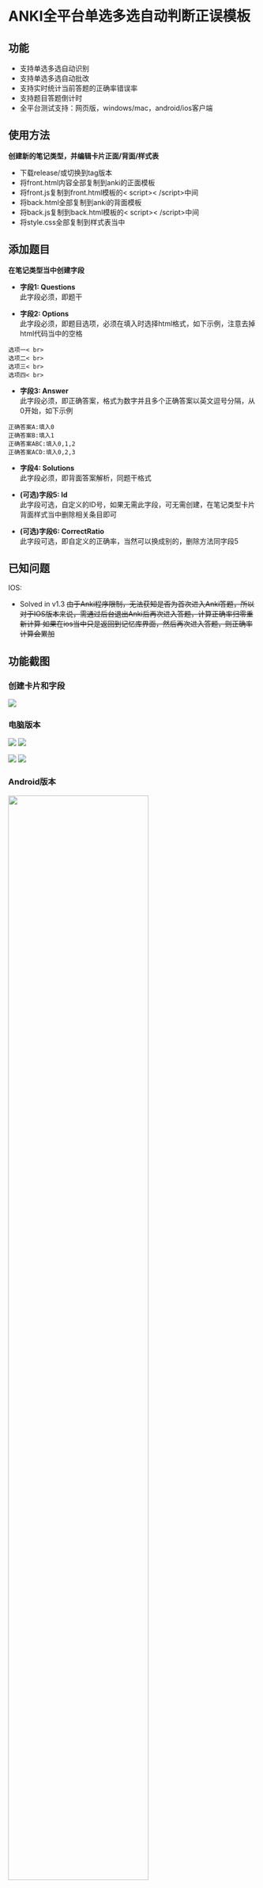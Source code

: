# ANKI全平台单选多选自动判断正误模板

## 功能
- 支持单选多选自动识别
- 支持单选多选自动批改
- 支持实时统计当前答题的正确率错误率
- 支持题目答题倒计时
- 全平台测试支持：网页版，windows/mac，android/ios客户端


## 使用方法

**创建新的笔记类型，并编辑卡片正面/背面/样式表**

- 下载release/或切换到tag版本
- 将front.html内容全部复制到anki的正面模板
- 将front.js复制到front.html模板的< script>< /script>中间
- 将back.html全部复制到anki的背面模板
- 将back.js复制到back.html模板的< script>< /script>中间
- 将style.css全部复制到样式表当中

## 添加题目

**在笔记类型当中创建字段**

- **字段1: Questions**  
此字段必须，即题干

- **字段2: Options**  
此字段必须，即题目选项，必须在填入时选择html格式，如下示例，注意去掉html代码当中的空格
```
选项一< br>
选项二< br>
选项三< br>
选项四< br>
```

- **字段3: Answer**  
此字段必须，即正确答案，格式为数字并且多个正确答案以英文逗号分隔，从0开始，如下示例
```
正确答案A:填入0
正确答案B:填入1
正确答案ABC:填入0,1,2
正确答案ACD:填入0,2,3
```

- **字段4: Solutions**  
此字段必须，即背面答案解析，同题干格式

- **(可选)字段5: Id**  
此字段可选，自定义的ID号，如果无需此字段，可无需创建，在笔记类型卡片背面样式当中删除相关条目即可

- **(可选)字段6: CorrectRatio**  
此字段可选，即自定义的正确率，当然可以换成别的，删除方法同字段5

## 已知问题

IOS:
- Solved in v1.3 <del>由于Anki程序限制，无法获知是否为首次进入Anki答题，所以对于IOS版本来说，需通过后台退出Anki后再次进入答题，计算正确率归零重新计算
如果在ios当中只是返回到记忆库界面，然后再次进入答题，则正确率计算会累加</del>

## 功能截图

### 创建卡片和字段
![](http://github.com/SoPudge/anki_template/raw/master/example/card.png)

### 电脑版本
![](http://github.com/SoPudge/anki_template/raw/master/example/client_radio_front.png)
![](http://github.com/SoPudge/anki_template/raw/master/example/client_radio_back.png)

![](http://github.com/SoPudge/anki_template/raw/master/example/client_checkbox_front.png)
![](http://github.com/SoPudge/anki_template/raw/master/example/client_checkbox_back.png)
### Android版本
<img src="http://github.com/SoPudge/anki_template/raw/master/example/android_radio_front.jpg" width=75% height=75%>
<img src="http://github.com/SoPudge/anki_template/raw/master/example/android_radio_back.jpg" width=75% height=75%>
<img src="http://github.com/SoPudge/anki_template/raw/master/example/android_checkbox_front.jpg" width=75% height=75%>
<img src="http://github.com/SoPudge/anki_template/raw/master/example/android_checkbox_back.jpg" width=75% height=75%>
